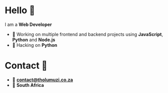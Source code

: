 # Hello 👋

I am a **Web Developer**

- 💼 Working on multiple frontend and backend projects using **JavaScript**, **Python** and **Node.js**
- 🎯 Hacking on **Python**

# Contact 👋
- 📧 **contact@tholumuzi.co.za**
- 📌 **South Africa**
